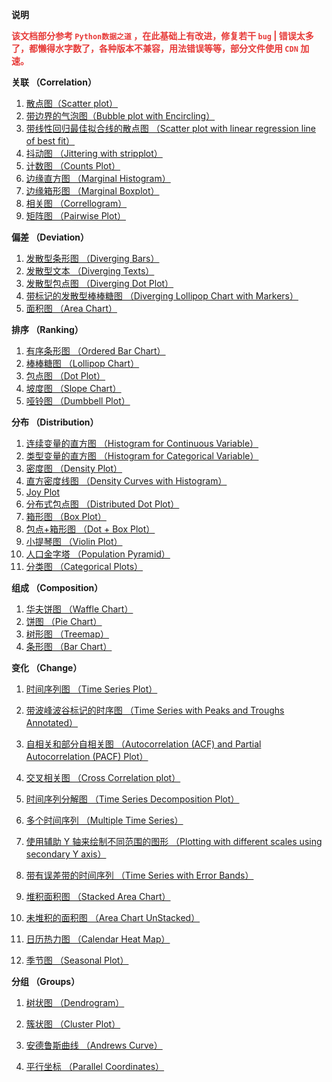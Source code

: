 **说明**

**<font color='#E73A38'>该文档部分参考 `Python数据之道` ，在此基础上有改进，修复若干 `bug` | 错误太多了，都懒得水字数了，各种版本不兼容，用法错误等等，部分文件使用 `CDN` 加速。</font>**

**关联 （Correlation）**

1. [散点图（Scatter plot）](</matplotlib/gallery/1>)
2. [ 带边界的气泡图（Bubble plot with Encircling）](</matplotlib/gallery/2>)
3. [带线性回归最佳拟合线的散点图 （Scatter plot with linear regression line of best fit）](</matplotlib/gallery/3>)
4. [抖动图 （Jittering with stripplot）](</matplotlib/gallery/4>)
5. [计数图 （Counts Plot）](</matplotlib/gallery/5>)
6. [边缘直方图 （Marginal Histogram）](</matplotlib/gallery/6>)
7. [边缘箱形图 （Marginal Boxplot）](</matplotlib/gallery/7>)
8. [相关图 （Correllogram）](</matplotlib/gallery/8>)
9. [矩阵图 （Pairwise Plot）](</matplotlib/gallery/9>)

**偏差 （Deviation）**

1. [发散型条形图 （Diverging Bars）](</matplotlib/gallery/10>)
2. [发散型文本 （Diverging Texts）](</matplotlib/gallery/11>)
3. [发散型包点图 （Diverging Dot Plot）](</matplotlib/gallery/12>)
4. [带标记的发散型棒棒糖图 （Diverging Lollipop Chart with Markers）](</matplotlib/gallery/13>)
5. [面积图 （Area Chart）](</matplotlib/gallery/14>)

**排序 （Ranking）**

1. [有序条形图 （Ordered Bar Chart）](</matplotlib/gallery/15>)
2. [ 棒棒糖图 （Lollipop Chart）](</matplotlib/gallery/16>)
3. [包点图 （Dot Plot）](</matplotlib/gallery/17>)
4. [坡度图 （Slope Chart）](</matplotlib/gallery/18>)
5. [哑铃图 （Dumbbell Plot）](</matplotlib/gallery/19>)

**分布 （Distribution）**

1. [连续变量的直方图 （Histogram for Continuous Variable）](</matplotlib/gallery/20>)
2. [类型变量的直方图 （Histogram for Categorical Variable）](</matplotlib/gallery/21>)
3. [密度图 （Density Plot）](</matplotlib/gallery/22>)
4. [直方密度线图 （Density Curves with Histogram）](</matplotlib/gallery/23>)
5. [Joy Plot](</matplotlib/gallery/24>)
6. [分布式包点图 （Distributed Dot Plot）](</matplotlib/gallery/25>)
7. [箱形图 （Box Plot）](</matplotlib/gallery/26>)
8. [ 包点+箱形图 （Dot + Box Plot）](</matplotlib/gallery/27>)
9. [小提琴图 （Violin Plot）](</matplotlib/gallery/28>)
10. [人口金字塔 （Population Pyramid）](</matplotlib/gallery/29>)
11. [分类图 （Categorical Plots）](</matplotlib/gallery/30>)
    

**组成 （Composition）**

1. [华夫饼图 （Waffle Chart）](</matplotlib/gallery/31>)
2. [饼图 （Pie Chart）](</matplotlib/gallery/32>)
3. [树形图 （Treemap）](</matplotlib/gallery/33>)
4. [条形图 （Bar Chart）](</matplotlib/gallery/34>)
   

**变化 （Change）**

1. [时间序列图 （Time Series Plot）](</matplotlib/gallery/35>)

2. [带波峰波谷标记的时序图 （Time Series with Peaks and Troughs Annotated）](</matplotlib/gallery/36>)

3. [自相关和部分自相关图 （Autocorrelation (ACF) and Partial Autocorrelation (PACF) Plot）](</matplotlib/gallery/37>)

4. [交叉相关图 （Cross Correlation plot）](</matplotlib/gallery/38>)

5. [时间序列分解图 （Time Series Decomposition Plot）](</matplotlib/gallery/39>)

6. [多个时间序列 （Multiple Time Series）](</matplotlib/gallery/40>)

7. [使用辅助 Y 轴来绘制不同范围的图形 （Plotting with different scales using secondary Y axis）](</matplotlib/gallery/41>)

8. [带有误差带的时间序列 （Time Series with Error Bands）](</matplotlib/gallery/42>)

9. [堆积面积图 （Stacked Area Chart）](</matplotlib/gallery/43>)

10. [未堆积的面积图 （Area Chart UnStacked）](</matplotlib/gallery/44>)

11. [日历热力图 （Calendar Heat Map）](</matplotlib/gallery/45>)

12. [季节图 （Seasonal Plot）](</matplotlib/gallery/46>)

**分组 （Groups）**

1. [树状图 （Dendrogram）](</matplotlib/gallery/47>)
2. [簇状图 （Cluster Plot）](</matplotlib/gallery/48>)

3. [安德鲁斯曲线 （Andrews Curve）](</matplotlib/gallery/49>)
4. [平行坐标 （Parallel Coordinates）](</matplotlib/gallery/50>)
